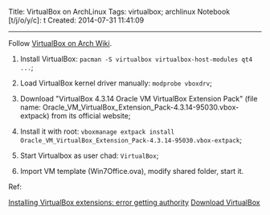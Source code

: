 Title: VirtualBox on ArchLinux
Tags: virtualbox; archlinux
Notebook [t/j/o/y/c]: t
Created: 2014-07-31 11:41:09

------

Follow [VirtualBox on Arch Wiki](https://wiki.archlinux.org/index.php/VirtualBox).

1. Install VirtualBox: `pacman -S virtualbox virtualbox-host-modules qt4 ...`;

1. Load VirtualBox kernel driver manually: `modprobe vboxdrv`;

1. Download "VirtualBox 4.3.14 Oracle VM VirtualBox Extension Pack" (file name: Oracle_VM_VirtualBox_Extension_Pack-4.3.14-95030.vbox-extpack) from its official website;

1. Install it with root: `vboxmanage extpack install Oracle_VM_VirtualBox_Extension_Pack-4.3.14-95030.vbox-extpack`;

1. Start Virtualbox as user chad: `VirtualBox`;

1. Import VM template (Win7Office.ova), modify shared folder, start it.

Ref:

[Installing VirtualBox extensions: error getting authority](https://bbs.archlinux.org/viewtopic.php?id=139484)
[Download VirtualBox](https://virtualbox.org/wiki/Downloads)
